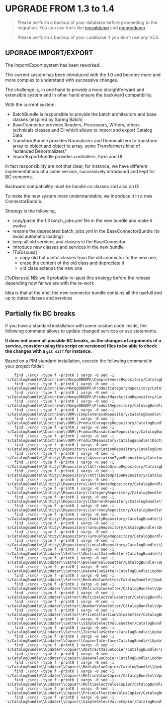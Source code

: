 # UPGRADE FROM 1.3 to 1.4

> Please perform a backup of your database before proceeding to the migration. You can use tools like  [mysqldump](http://dev.mysql.com/doc/refman/5.1/en/mysqldump.html) and [mongodump](http://docs.mongodb.org/manual/reference/program/mongodump/).

> Please perform a backup of your codebase if you don't use any VCS.

## UPGRADE IMPORT/EXPORT

The Import/Export system has been reworked.

The current system has been introduced with the 1.0 and become more and more complex to understand with successive changes.

The challenge is, in one hand to provide a more straightforward and extensible system and in other hand ensure the backward compatibility.

With the current system:
 - BatchBundle is responsible to provide the batch architecture and base classes (inspired by Spring Batch)
 - BaseConnector provides Readers, Processors, Writers, others technicals classes and DI which allows to import and export Catalog Data
 - TransformBundle provides Normalizers and Denomalizers to transform array to object and object to array, some Transformers kind of "extended Denormalizers"
 - ImportExportBundle provides controllers, form and UI

In fact responsibility are not that clear, for instance, we have different implementations of a same service, successively introduced and kept for BC concerns.

Backward compatibility must be handle on classes and also on DI.

To make the new system more understandable, we introduce it in a new ConnectorBundle.

Strategy is the following,
 - copy/paste the 1.3 batch_jobs.yml file in the new bundle and make it evolve
 - rename the deprecated batch_jobs.yml in the BaseConnectorBundle (to avoid automatic loading)
 - keep all old services and classes in the BaseConnector
 - introduce new classes and services in the new bundle
 - [ToDiscuss]
   - copy old but useful classes from the old connector to the new one,
   - erase the content of the old class and depreciate it
   - old class extends the new one

[ToDiscuss] NB: we'll probably re-ajust this strategy before the release depending how far we are with the re-work

Idea is that at the end, the new connector bundle contains all the usefull and up to dates classes and services

## Partially fix BC breaks

If you have a standard installation with some custom code inside, the following command allows to update changed services or use statements.

**It does not cover all possible BC breaks, as the changes of arguments of a service, consider using this script on versioned files to be able to check the changes with a `git diff` for instance.**

Based on a PIM standard installation, execute the following command in your project folder:

```
    find ./src/ -type f -print0 | xargs -0 sed -i 's/CatalogBundle\\Doctrine\\MongoDBODM\\CompletenessRepository/CatalogBundle\\Doctrine\\MongoDBODM\\Repository\\CompletenessRepository/g'
    find ./src/ -type f -print0 | xargs -0 sed -i 's/CatalogBundle\\Doctrine\\MongoDBODM\\ProductCategoryRepository/CatalogBundle\\Doctrine\\MongoDBODM\\Repository\\ProductCategoryRepository/g'
    find ./src/ -type f -print0 | xargs -0 sed -i 's/CatalogBundle\\Doctrine\\MongoDBODM\\ProductMassActionRepository/CatalogBundle\\Doctrine\\MongoDBODM\\Repository\\ProductMassActionRepository/g'
    find ./src/ -type f -print0 | xargs -0 sed -i 's/CatalogBundle\\Doctrine\\MongoDBODM\\ProductRepository/CatalogBundle\\Doctrine\\MongoDBODM\\Repository\\ProductRepository/g'
    find ./src/ -type f -print0 | xargs -0 sed -i 's/CatalogBundle\\Doctrine\\ORM\\CompletenessRepository/CatalogBundle\\Doctrine\\ORM\\Repository\\CompletenessRepository/g'
    find ./src/ -type f -print0 | xargs -0 sed -i 's/CatalogBundle\\Doctrine\\ORM\\ProductCategoryRepository/CatalogBundle\\Doctrine\\ORM\\Repository\\ProductCategoryRepository/g'
    find ./src/ -type f -print0 | xargs -0 sed -i 's/CatalogBundle\\Doctrine\\ORM\\ProductMassActionRepository/CatalogBundle\\Doctrine\\ORM\\Repository\\ProductMassActionRepository/g'
    find ./src/ -type f -print0 | xargs -0 sed -i 's/CatalogBundle\\Doctrine\\ORM\\ProductRepository/CatalogBundle\\Doctrine\\ORM\\Repository\\ProductRepository/g'
    find ./src/ -type f -print0 | xargs -0 sed -i 's/CatalogBundle\\Entity\\Repository\\AssociationRepository/CatalogBundle\\Doctrine\\ORM\\Repository\\AssociationRepository/g'
    find ./src/ -type f -print0 | xargs -0 sed -i 's/CatalogBundle\\Entity\\Repository\\AssociationTypeRepository/CatalogBundle\\Doctrine\\ORM\\Repository\\AssociationTypeRepository/g'
    find ./src/ -type f -print0 | xargs -0 sed -i 's/CatalogBundle\\Entity\\Repository\\AttributeGroupRepository/CatalogBundle\\Doctrine\\ORM\\Repository\\AttributeGroupRepository/g'
    find ./src/ -type f -print0 | xargs -0 sed -i 's/CatalogBundle\\Entity\\Repository\\AttributeOptionRepository/CatalogBundle\\Doctrine\\ORM\\Repository\\AttributeOptionRepository/g'
    find ./src/ -type f -print0 | xargs -0 sed -i 's/CatalogBundle\\Entity\\Repository\\AttributeRepository/CatalogBundle\\Doctrine\\ORM\\Repository\\AttributeRepository/g'
    find ./src/ -type f -print0 | xargs -0 sed -i 's/CatalogBundle\\Entity\\Repository\\CategoryRepository/CatalogBundle\\Doctrine\\ORM\\Repository\\CategoryRepository/g'
    find ./src/ -type f -print0 | xargs -0 sed -i 's/CatalogBundle\\Entity\\Repository\\ChannelRepository/CatalogBundle\\Doctrine\\ORM\\Repository\\ChannelRepository/g'
    find ./src/ -type f -print0 | xargs -0 sed -i 's/CatalogBundle\\Entity\\Repository\\CurrencyRepository/CatalogBundle\\Doctrine\\ORM\\Repository\\CurrencyRepository/g'
    find ./src/ -type f -print0 | xargs -0 sed -i 's/CatalogBundle\\Entity\\Repository\\FamilyRepository/CatalogBundle\\Doctrine\\ORM\\Repository\\FamilyRepository/g'
    find ./src/ -type f -print0 | xargs -0 sed -i 's/CatalogBundle\\Entity\\Repository\\GroupRepository/CatalogBundle\\Doctrine\\ORM\\Repository\\GroupRepository/g'
    find ./src/ -type f -print0 | xargs -0 sed -i 's/CatalogBundle\\Entity\\Repository\\GroupTypeRepository/CatalogBundle\\Doctrine\\ORM\\Repository\\GroupTypeRepository/g'
    find ./src/ -type f -print0 | xargs -0 sed -i 's/CatalogBundle\\Entity\\Repository\\LocaleRepository/CatalogBundle\\Doctrine\\ORM\\Repository\\LocaleRepository/g'
    find ./src/ -type f -print0 | xargs -0 sed -i 's/CatalogBundle\\Updater\\Setter\\AbstractValueSetter/CatalogBundle\\Updater\\Setter\\AbstractAttributeSetter/g'
    find ./src/ -type f -print0 | xargs -0 sed -i 's/CatalogBundle\\Updater\\Setter\\BooleanValueSetter/CatalogBundle\\Updater\\Setter\\BooleanAttributeSetter/g'
    find ./src/ -type f -print0 | xargs -0 sed -i 's/CatalogBundle\\Updater\\Setter\\DateValueSetter/CatalogBundle\\Updater\\Setter\\DateAttributeSetter/g'
    find ./src/ -type f -print0 | xargs -0 sed -i 's/CatalogBundle\\Updater\\Setter\\MediaValueSetter/CatalogBundle\\Updater\\Setter\\MediaAttributeSetter/g'
    find ./src/ -type f -print0 | xargs -0 sed -i 's/CatalogBundle\\Updater\\Setter\\MetricValueSetter/CatalogBundle\\Updater\\Setter\\MetricAttributeSetter/g'
    find ./src/ -type f -print0 | xargs -0 sed -i 's/CatalogBundle\\Updater\\Setter\\MultiSelectValueSetter/CatalogBundle\\Updater\\Setter\\MultiSelectAttributeSetter/g'
    find ./src/ -type f -print0 | xargs -0 sed -i 's/CatalogBundle\\Updater\\Setter\\NumberValueSetter/CatalogBundle\\Updater\\Setter\\NumberAttributeSetter/g'
    find ./src/ -type f -print0 | xargs -0 sed -i 's/CatalogBundle\\Updater\\Setter\\PriceCollectionValueSetter/CatalogBundle\\Updater\\Setter\\PriceCollectionAttributeSetter/g'
    find ./src/ -type f -print0 | xargs -0 sed -i 's/CatalogBundle\\Updater\\Setter\\SimpleSelectValueSetter/CatalogBundle\\Updater\\Setter\\SimpleSelectAttributeSetter/g'
    find ./src/ -type f -print0 | xargs -0 sed -i 's/CatalogBundle\\Updater\\Setter\\TextValueSetter/CatalogBundle\\Updater\\Setter\\TextAttributeSetter/g'
    find ./src/ -type f -print0 | xargs -0 sed -i 's/CatalogBundle\\Updater\\Copier\\CopierInterface/CatalogBundle\\Updater\\Copier\\AttributeCopierInterface/g'
    find ./src/ -type f -print0 | xargs -0 sed -i 's/CatalogBundle\\Updater\\Copier\\AbstractValueCopier/CatalogBundle\\Updater\\Copier\\AbstractAttributeCopier/g'
    find ./src/ -type f -print0 | xargs -0 sed -i 's/CatalogBundle\\Updater\\Copier\\BaseValueCopier/CatalogBundle\\Updater\\Copier\\BaseAttributeCopier/g'
    find ./src/ -type f -print0 | xargs -0 sed -i 's/CatalogBundle\\Updater\\Copier\\MediaValueCopier/CatalogBundle\\Updater\\Copier\\MediaAttributeCopier/g'
    find ./src/ -type f -print0 | xargs -0 sed -i 's/CatalogBundle\\Updater\\Copier\\MetricValueCopier/CatalogBundle\\Updater\\Copier\\MetricAttributeCopier/g'
    find ./src/ -type f -print0 | xargs -0 sed -i 's/CatalogBundle\\Updater\\Copier\\MultiSelectValueCopier/CatalogBundle\\Updater\\Copier\\MultiSelectAttributeCopier/g'
    find ./src/ -type f -print0 | xargs -0 sed -i 's/CatalogBundle\\Updater\\Copier\\PriceCollectionValueCopier/CatalogBundle\\Updater\\Copier\\PriceCollectionAttributeCopier/g'
    find ./src/ -type f -print0 | xargs -0 sed -i 's/CatalogBundle\\Updater\\Copier\\SimpleSelectValueCopier/CatalogBundle\\Updater\\Copier\\SimpleSelectAttributeCopier/g'
```